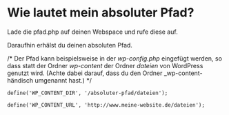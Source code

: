 # Wie lautet mein absoluter Pfad?

Lade die pfad.php auf deinen Webspace und rufe diese auf. 

Daraufhin erhälst du deinen absoluten Pfad.

/* Der Pfad kann beispielsweise in der _wp-config.php_ eingefügt werden, so dass statt der Ordner _wp-content_ der Ordner _dateien_ von WordPress genutzt wird. (Achte dabei darauf, dass du den Ordner _wp-content- händisch umgenannt hast.) */

`define('WP_CONTENT_DIR', '/absoluter-pfad/dateien');`

`define('WP_CONTENT_URL', 'http://www.meine-website.de/dateien');`
